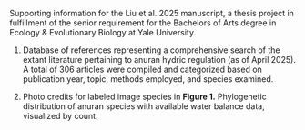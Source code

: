 Supporting information for the Liu et al. 2025 manuscript, a thesis project in fulfillment of the senior requirement for the Bachelors of Arts degree in Ecology & Evolutionary Biology at Yale University.

1. Database of references representing a comprehensive search of the extant literature pertaining to anuran hydric regulation (as of April 2025). A total of 306 articles were compiled and categorized based on publication year, topic, methods employed, and species examined.

2. Photo credits for labeled image species in **Figure 1.** Phylogenetic distribution of anuran species with available water balance data, visualized by count.
